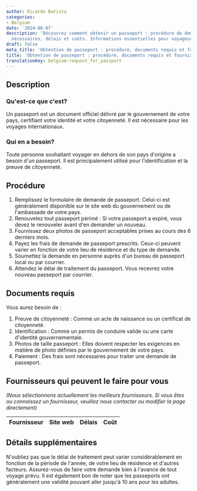 ```yaml
---
author: Ricardo Batista
categories:
- Belgium
date: '2024-06-07'
description: 'Découvrez comment obtenir un passeport : procédure de demande, documents
  nécessaires, délais et coûts. Informations essentielles pour voyageurs internationaux.'
draft: false
meta_title: 'Obtention de passeport : procédure, documents requis et fournisseurs'
title: 'Obtention de passeport : procédure, documents requis et fournisseurs'
translationKey: belgium-request_for_passport
---
```


## Description
### Qu'est-ce que c'est?
Un passeport est un document officiel délivré par le gouvernement de votre pays, certifiant votre identité et votre citoyenneté. Il est nécessaire pour les voyages internationaux.

### Qui en a besoin?
Toute personne souhaitant voyager en dehors de son pays d'origine a besoin d'un passeport. Il est principalement utilisé pour l'identification et la preuve de citoyenneté.

## Procédure

1. Remplissez le formulaire de demande de passeport. Celui-ci est généralement disponible sur le site web du gouvernement ou de l'ambassade de votre pays.
2. Renouvelez tout passeport périmé : Si votre passeport a expiré, vous devez le renouveler avant d'en demander un nouveau.
3. Fournissez deux photos de passeport acceptables prises au cours des 6 derniers mois.
4. Payez les frais de demande de passeport prescrits. Ceux-ci peuvent varier en fonction de votre lieu de résidence et du type de demande.
5. Soumettez la demande en personne auprès d'un bureau de passeport local ou par courrier.
6. Attendez le délai de traitement du passeport. Vous recevrez votre nouveau passeport par courrier.

## Documents requis

Vous aurez besoin de :

1. Preuve de citoyenneté : Comme un acte de naissance ou un certificat de citoyenneté.
2. Identification : Comme un permis de conduire valide ou une carte d'identité gouvernementale.
3. Photos de taille passeport : Elles doivent respecter les exigences en matière de photo définies par le gouvernement de votre pays.
4. Paiement : Des frais sont nécessaires pour traiter une demande de passeport.

## Fournisseurs qui peuvent le faire pour vous
_(Nous sélectionnons actuellement les meilleurs fournisseurs. Si vous êtes ou connaissez un fournisseur, veuillez nous contacter ou modifier la page directement)_

| Fournisseur     |     Site web    |     Délais       |       Coût       |
| --------------- | --------------- |  :-------------: | :-------------: |

## Détails supplémentaires

N'oubliez pas que le délai de traitement peut varier considérablement en fonction de la période de l'année, de votre lieu de résidence et d'autres facteurs. Assurez-vous de faire votre demande bien à l'avance de tout voyage prévu. Il est également bon de noter que les passeports ont généralement une validité pouvant aller jusqu'à 10 ans pour les adultes.
